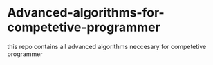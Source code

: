 # Advanced-algorithms-for-competetive-programmer
this repo contains all advanced algorithms neccesary for competetive programmer
